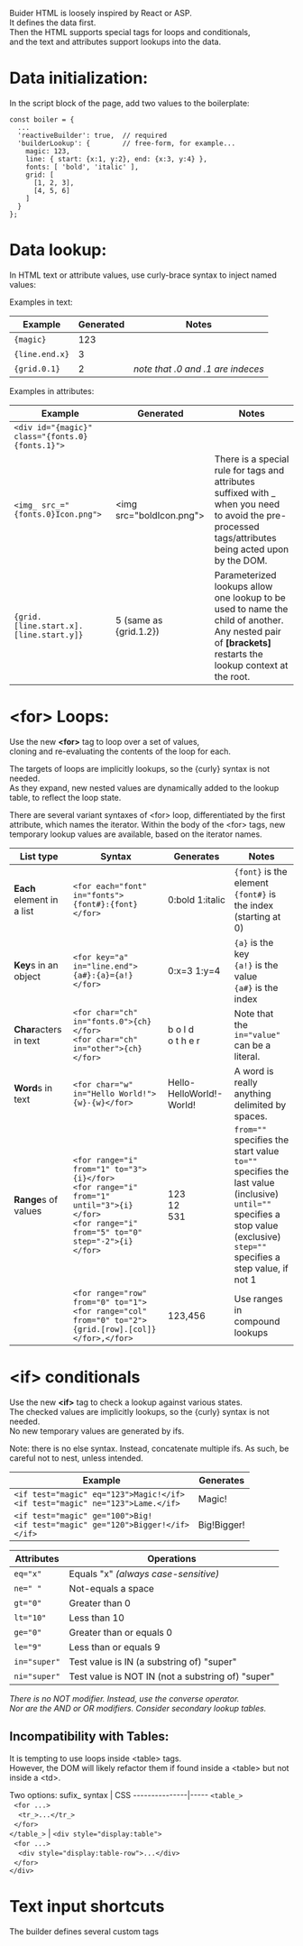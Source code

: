 Buider HTML is loosely inspired by React or ASP.  
It defines the data first.  
Then the HTML supports special tags for loops and conditionals,  
and the text and attributes support lookups into the data.  
  
# Data initialization:
In the script block of the page, add two values to the boilerplate:

```
const boiler = {
  ...
  'reactiveBuilder': true,  // required
  'builderLookup': {        // free-form, for example...
    magic: 123,
    line: { start: {x:1, y:2}, end: {x:3, y:4} },
    fonts: [ 'bold', 'italic' ],
    grid: [
      [1, 2, 3],
      [4, 5, 6]
    ]
  }
};
``` 

# Data lookup:
In HTML text or attribute values, use curly-brace syntax to inject named values:

Examples in text:

Example  | Generated   | Notes
---------|-------------|----------
`{magic}` | 123 |
`{line.end.x}` | 3 |
`{grid.0.1}` | 2 | _note that .0 and .1 are indeces_
      
Examples in attributes:

Example | Generated | Notes
--------|-----------|-------
`<div id="{magic}" class="{fonts.0} {fonts.1}">` | <div id="123" class="bold italic">
`<img_ src_="{fonts.0}Icon.png">` | \<img src="boldIcon.png"> | There is a special rule for tags and attributes suffixed with _ <br> when you need to avoid the pre-processed tags/attributes being acted upon by the DOM.
`{grid.[line.start.x].[line.start.y]}` | 5  (same as {grid.1.2}) | Parameterized lookups allow one lookup to be used to name the child of another. <br> Any nested pair of **\[brackets]** restarts the lookup context at the root.
  
# \<for> Loops:
Use the new **\<for>** tag to loop over a set of values,  
cloning and re-evaluating the contents of the loop for each.  

The targets of loops are implicitly lookups, so the {curly} syntax is not needed.  
As they expand, new nested values are dynamically added to the lookup table, to reflect the loop state.  

There are several variant syntaxes of \<for> loop, differentiated by the first attribute, which names the iterator.
Within the body of the \<for> tags, new temporary lookup values are available, based on the iterator names.

List type | Syntax | Generates | Notes
----------|--------|-----------|------
**Each** element in a list | `<for each="font" in="fonts">{font#}:{font} </for>` | 0:bold 1:italic | `{font}` is the element <br> `{font#}` is the index (starting at 0)
**Key**s in an object | `<for key="a" in="line.end">{a#}:{a}={a!} </for>` | 0:x=3 1:y=4 | `{a}` is the key <br> `{a!}` is the value <br> `{a#}` is the index
**Char**acters in text | `<for char="ch" in="fonts.0">{ch} </for>` <br> `<for char="ch" in="other">{ch} </for>` | b o l d <br> o t h e r | Note that the `in="value"` can be a literal.
**Word**s in text | `<for char="w" in="Hello World!">{w}-{w}</for>` | Hello-HelloWorld!-World! | A word is really anything delimited by spaces.
**Range**s of values | `<for range="i" from="1" to="3">{i}</for>` <br> `<for range="i" from="1" until="3">{i}</for>` <br> `<for range="i" from="5" to="0" step="-2">{i}</for>` | 123 <br> 12 <br> 531 | `from=""`   specifies the start value <br> `to=""` specifies the last value (inclusive) <br> `until=""` specifies a stop value (exclusive) <br> `step=""` specifies a step value, if not 1
| | `<for range="row" from="0" to="1"><for range="col" from="0" to="2">{grid.[row].[col]}</for>,</for>` | 123,456 | Use ranges in compound lookups

# \<if> conditionals
Use the new **\<if>** tag to check a lookup against various states.  
The checked values are implicitly lookups, so the {curly} syntax is not needed.  
No new temporary values are generated by ifs.  

Note: there is no else syntax. Instead, concatenate multiple ifs.
As such, be careful not to nest, unless intended.
 
Example | Generates 
--------|-----------
`<if test="magic" eq="123">Magic!</if>` <br> `<if test="magic" ne="123">Lame.</if>` | Magic!
`<if test="magic" ge="100">Big!` <br> `<if test="magic" ge="120">Bigger!</if>` <br> `</if>` | Big!Bigger!
  
Attributes | Operations
-----------|------------
`eq="x"`      | Equals "x" _(always case-sensitive)_
`ne=" "`      | Not-equals a space
`gt="0"`      | Greater than 0
`lt="10"`     | Less than 10
`ge="0"`      | Greater than or equals 0
`le="9"`      | Less than or equals 9
`in="super"`  | Test value is IN (a substring of) "super"
`ni="super"`  | Test value is NOT IN (not a substring of) "super"

_There is no NOT modifier. Instead, use the converse operator._  
_Nor are the AND or OR modifiers. Consider secondary lookup tables._  
 
  
## Incompatibility with Tables:
It is tempting to use loops inside \<table> tags.  
However, the DOM will likely refactor them if found inside a \<table> but not inside a \<td>.

Two options:
sufix_ syntax | CSS
---------------|-----
`<table_>` <br>&nbsp;&nbsp;`<for ...>` <br>&nbsp;&nbsp;&nbsp;&nbsp;`<tr_>...</tr_>` <br>&nbsp;&nbsp;`</for>` <br> `</table_>` | `<div style="display:table">` <br>&nbsp;&nbsp;`<for ...>` <br>&nbsp;&nbsp;&nbsp;&nbsp;`<div style="display:table-row">...</div>` <br>&nbsp;&nbsp;`</for>` <br> `</div>`

# Text input shortcuts

The builder defines several custom tags